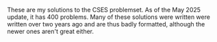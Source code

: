 These are my solutions to the CSES problemset. As of the May 2025 update, it has 400 problems. Many of these solutions were written were written over two years ago and are thus badly formatted, although the newer ones aren't great either.
